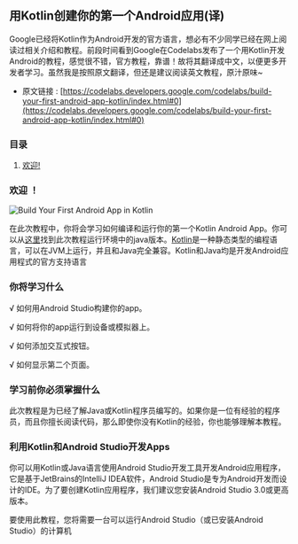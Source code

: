 ## 用Kotlin创建你的第一个Android应用(译)

Google已经将Kotlin作为Android开发的官方语言，想必有不少同学已经在网上阅读过相关介绍和教程。前段时间看到Google在Codelabs发布了一个用Kotlin开发Android的教程，感觉很不错，官方教程，靠谱！故将其翻译成中文，以便更多开发者学习。虽然我是按照原文翻译，但还是建议阅读英文教程，原汁原味~

- 原文链接 : [https://codelabs.developers.google.com/codelabs/build-your-first-android-app-kotlin/index.html#0](https://codelabs.developers.google.com/codelabs/build-your-first-android-app-kotlin/index.html#0)

### 目录

1. [欢迎!](#欢迎)

### 欢迎 ！

![Build Your First Android App in Kotlin](https://codelabs.developers.google.com/codelabs/build-your-first-android-app-kotlin/img/5a11df4fafbfe5c6.png)

在此次教程中，你将会学习如何编译和运行你的第一个Kotlin Android App。你可以从[这里](https://codelabs.developers.google.com/codelabs/build-your-first-android-app/#0)找到此次教程运行环境中的java版本。[Kotlin](https://kotlinlang.org/)是一种静态类型的编程语言，可以在JVM上运行，并且和Java完全兼容。Kotlin和Java均是开发Android应用程式的官方支持语言

### 你将学习什么

&radic;  如何用Android Studio构建你的app。

&radic;  如何将你的app运行到设备或模拟器上。

&radic;  如何添加交互式按钮。

&radic;  如何显示第二个页面。

### 学习前你必须掌握什么

此次教程是为已经了解Java或Kotlin程序员编写的。如果你是一位有经验的程序员，而且你擅长阅读代码，那么即使你没有Kotlin的经验，你也能够理解本教程。

### 利用Kotlin和Android Studio开发Apps

你可以用Kotlin或Java语言使用Android Studio开发工具开发Android应用程序，它是基于JetBrains的IntelliJ IDEA软件，Android Studio是专为Android开发而设计的IDE。为了要创建Kotlin应用程序，我们建议您安装Android Studio 3.0或更高版本。

要使用此教程，您将需要一台可以运行Android Studio（或已安装Android Studio）的计算机

